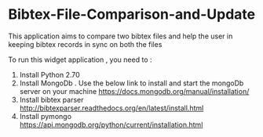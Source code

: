 # Bibtex-File-Comparison-and-Update
This application aims to compare two bibtex files and help the user in keeping bibtex records in sync on both the files

To run this widget application , you need to :
1. Install Python 2.70
2. Install MongoDb . Use the below link to install and start the mongoDb server on your machine
    https://docs.mongodb.org/manual/installation/
3. Install bibtex parser 
    http://bibtexparser.readthedocs.org/en/latest/install.html
4. Install pymongo
    https://api.mongodb.org/python/current/installation.html
